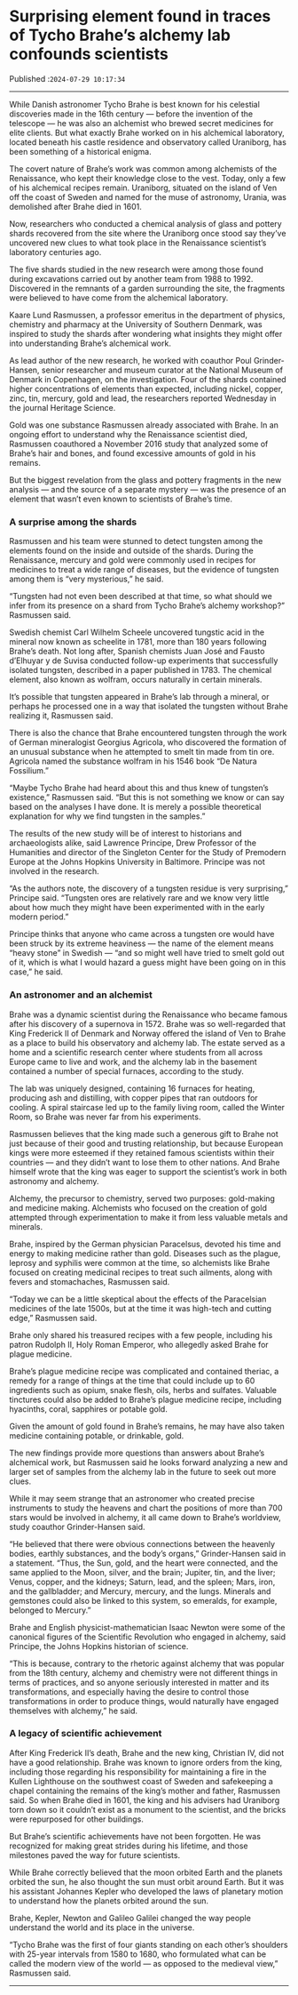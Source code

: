 # Surprising element found in traces of Tycho Brahe’s alchemy lab confounds scientists

Published :`2024-07-29 10:17:34`

---

While Danish astronomer Tycho Brahe is best known for his celestial discoveries made in the 16th century — before the invention of the telescope — he was also an alchemist who brewed secret medicines for elite clients. But what exactly Brahe worked on in his alchemical laboratory, located beneath his castle residence and observatory called Uraniborg, has been something of a historical enigma.

The covert nature of Brahe’s work was common among alchemists of the Renaissance, who kept their knowledge close to the vest. Today, only a few of his alchemical recipes remain. Uraniborg, situated on the island of Ven off the coast of Sweden and named for the muse of astronomy, Urania, was demolished after Brahe died in 1601.

Now, researchers who conducted a chemical analysis of glass and pottery shards recovered from the site where the Uraniborg once stood say they’ve uncovered new clues to what took place in the Renaissance scientist’s laboratory centuries ago.

The five shards studied in the new research were among those found during excavations carried out by another team from 1988 to 1992. Discovered in the remnants of a garden surrounding the site, the fragments were believed to have come from the alchemical laboratory.

Kaare Lund Rasmussen, a professor emeritus in the department of physics, chemistry and pharmacy at the University of Southern Denmark, was inspired to study the shards after wondering what insights they might offer into understanding Brahe’s alchemical work.

As lead author of the new research, he worked with coauthor Poul Grinder-Hansen, senior researcher and museum curator at the National Museum of Denmark in Copenhagen, on the investigation. Four of the shards contained higher concentrations of elements than expected, including nickel, copper, zinc, tin, mercury, gold and lead, the researchers reported Wednesday in the journal Heritage Science.

Gold was one substance Rasmussen already associated with Brahe. In an ongoing effort to understand why the Renaissance scientist died, Rasmussen coauthored a November 2016 study that analyzed some of Brahe’s hair and bones, and found excessive amounts of gold in his remains.

But the biggest revelation from the glass and pottery fragments in the new analysis — and the source of a separate mystery — was the presence of an element that wasn’t even known to scientists of Brahe’s time.

### A surprise among the shards

Rasmussen and his team were stunned to detect tungsten among the elements found on the inside and outside of the shards. During the Renaissance, mercury and gold were commonly used in recipes for medicines to treat a wide range of diseases, but the evidence of tungsten among them is “very mysterious,” he said.

“Tungsten had not even been described at that time, so what should we infer from its presence on a shard from Tycho Brahe’s alchemy workshop?” Rasmussen said.

Swedish chemist Carl Wilhelm Scheele uncovered tungstic acid in the mineral now known as scheelite in 1781, more than 180 years following Brahe’s death. Not long after, Spanish chemists Juan José and Fausto d’Elhuyar y de Suvisa conducted follow-up experiments that successfully isolated tungsten, described in a paper published in 1783. The chemical element, also known as wolfram, occurs naturally in certain minerals.

It’s possible that tungsten appeared in Brahe’s lab through a mineral, or perhaps he processed one in a way that isolated the tungsten without Brahe realizing it, Rasmussen said.

There is also the chance that Brahe encountered tungsten through the work of German mineralogist Georgius Agricola, who discovered the formation of an unusual substance when he attempted to smelt tin made from tin ore. Agricola named the substance wolfram in his 1546 book “De Natura Fossilium.”

“Maybe Tycho Brahe had heard about this and thus knew of tungsten’s existence,” Rasmussen said. “But this is not something we know or can say based on the analyses I have done. It is merely a possible theoretical explanation for why we find tungsten in the samples.”

The results of the new study will be of interest to historians and archaeologists alike, said Lawrence Principe, Drew Professor of the Humanities and director of the Singleton Center for the Study of Premodern Europe at the Johns Hopkins University in Baltimore. Principe was not involved in the research.

“As the authors note, the discovery of a tungsten residue is very surprising,” Principe said. “Tungsten ores are relatively rare and we know very little about how much they might have been experimented with in the early modern period.”

Principe thinks that anyone who came across a tungsten ore would have been struck by its extreme heaviness — the name of the element means “heavy stone” in Swedish — “and so might well have tried to smelt gold out of it, which is what I would hazard a guess might have been going on in this case,” he said.

### An astronomer and an alchemist

Brahe was a dynamic scientist during the Renaissance who became famous after his discovery of a supernova in 1572. Brahe was so well-regarded that King Frederick II of Denmark and Norway offered the island of Ven to Brahe as a place to build his observatory and alchemy lab. The estate served as a home and a scientific research center where students from all across Europe came to live and work, and the alchemy lab in the basement contained a number of special furnaces, according to the study.

The lab was uniquely designed, containing 16 furnaces for heating, producing ash and distilling, with copper pipes that ran outdoors for cooling. A spiral staircase led up to the family living room, called the Winter Room, so Brahe was never far from his experiments.

Rasmussen believes that the king made such a generous gift to Brahe not just because of their good and trusting relationship, but because European kings were more esteemed if they retained famous scientists within their countries — and they didn’t want to lose them to other nations. And Brahe himself wrote that the king was eager to support the scientist’s work in both astronomy and alchemy.

Alchemy, the precursor to chemistry, served two purposes: gold-making and medicine making. Alchemists who focused on the creation of gold attempted through experimentation to make it from less valuable metals and minerals.

Brahe, inspired by the German physician Paracelsus, devoted his time and energy to making medicine rather than gold. Diseases such as the plague, leprosy and syphilis were common at the time, so alchemists like Brahe focused on creating medicinal recipes to treat such ailments, along with fevers and stomachaches, Rasmussen said.

“Today we can be a little skeptical about the effects of the Paracelsian medicines of the late 1500s, but at the time it was high-tech and cutting edge,” Rasmussen said.

Brahe only shared his treasured recipes with a few people, including his patron Rudolph II, Holy Roman Emperor, who allegedly asked Brahe for plague medicine.

Brahe’s plague medicine recipe was complicated and contained theriac, a remedy for a range of things at the time that could include up to 60 ingredients such as opium, snake flesh, oils, herbs and sulfates. Valuable tinctures could also be added to Brahe’s plague medicine recipe, including hyacinths, coral, sapphires or potable gold.

Given the amount of gold found in Brahe’s remains, he may have also taken medicine containing potable, or drinkable, gold.

The new findings provide more questions than answers about Brahe’s alchemical work, but Rasmussen said he looks forward analyzing a new and larger set of samples from the alchemy lab in the future to seek out more clues.

While it may seem strange that an astronomer who created precise instruments to study the heavens and chart the positions of more than 700 stars would be involved in alchemy, it all came down to Brahe’s worldview, study coauthor Grinder-Hansen said.

“He believed that there were obvious connections between the heavenly bodies, earthly substances, and the body’s organs,” Grinder-Hansen said in a statement. “Thus, the Sun, gold, and the heart were connected, and the same applied to the Moon, silver, and the brain; Jupiter, tin, and the liver; Venus, copper, and the kidneys; Saturn, lead, and the spleen; Mars, iron, and the gallbladder; and Mercury, mercury, and the lungs. Minerals and gemstones could also be linked to this system, so emeralds, for example, belonged to Mercury.”

Brahe and English physicist-mathematician Isaac Newton were some of the canonical figures of the Scientific Revolution who engaged in alchemy, said Principe, the Johns Hopkins historian of science.

“This is because, contrary to the rhetoric against alchemy that was popular from the 18th century, alchemy and chemistry were not different things in terms of practices, and so anyone seriously interested in matter and its transformations, and especially having the desire to control those transformations in order to produce things, would naturally have engaged themselves with alchemy,” he said.

### A legacy of scientific achievement

After King Frederick II’s death, Brahe and the new king, Christian IV, did not have a good relationship. Brahe was known to ignore orders from the king, including those regarding his responsibility for maintaining a fire in the Kullen Lighthouse on the southwest coast of Sweden and safekeeping a chapel containing the remains of the king’s mother and father, Rasmussen said. So when Brahe died in 1601, the king and his advisers had Uraniborg torn down so it couldn’t exist as a monument to the scientist, and the bricks were repurposed for other buildings.

But Brahe’s scientific achievements have not been forgotten. He was recognized for making great strides during his lifetime, and those milestones paved the way for future scientists.

While Brahe correctly believed that the moon orbited Earth and the planets orbited the sun, he also thought the sun must orbit around Earth. But it was his assistant Johannes Kepler who developed the laws of planetary motion to understand how the planets orbited around the sun.

Brahe, Kepler, Newton and Galileo Galilei changed the way people understand the world and its place in the universe.

“Tycho Brahe was the first of four giants standing on each other’s shoulders with 25-year intervals from 1580 to 1680, who formulated what can be called the modern view of the world — as opposed to the medieval view,” Rasmussen said.

---

